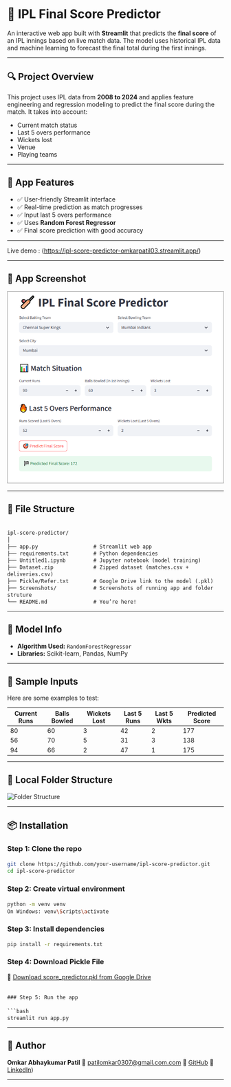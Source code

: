 # 🏏 IPL Final Score Predictor

An interactive web app built with **Streamlit** that predicts the **final score** of an IPL innings based on live match data. The model uses historical IPL data and machine learning to forecast the final total during the first innings.

---

## 🔍 Project Overview

This project uses IPL data from **2008 to 2024** and applies feature engineering and regression modeling to predict the final score during the match. It takes into account:

- Current match status
- Last 5 overs performance
- Wickets lost
- Venue
- Playing teams

---

## 🚀 App Features

- ✅ User-friendly Streamlit interface
- ✅ Real-time prediction as match progresses
- ✅ Input last 5 overs performance
- ✅ Uses **Random Forest Regressor**
- ✅ Final score prediction with good accuracy

---

Live demo : (https://ipl-score-predictor-omkarpatil03.streamlit.app/)



---

## 📸 App Screenshot

![App Screenshot](Screenshots/App.PNG)

---

## 📁 File Structure

```

ipl-score-predictor/
│
├── app.py                  # Streamlit web app
├── requirements.txt        # Python dependencies
├── Untitled1.ipynb         # Jupyter notebook (model training)
├── Dataset.zip             # Zipped dataset (matches.csv + deliveries.csv)
├── Pickle/Refer.txt        # Google Drive link to the model (.pkl)
├── Screenshots/            # Screenshots of running app and folder struture
└── README.md               # You’re here!

````

---

## 🧠 Model Info

- **Algorithm Used:** `RandomForestRegressor`
- **Libraries:** Scikit-learn, Pandas, NumPy

---

## 🧪 Sample Inputs

Here are some examples to test:

| Current Runs | Balls Bowled | Wickets Lost | Last 5 Runs | Last 5 Wkts | Predicted Score |
|--------------|----------------|---------------|----------------|------------------|------------------|
| 80           | 60             | 3             | 42             | 2                | 177              |
| 56           | 70             | 5             | 31             | 3                | 138              |
| 94           | 66             | 2             | 47             | 1                | 175              |

---

## 📸 Local Folder Structure

![Folder Structure](Screenshots/Folder.PNG)


---

## 📦 Installation

### Step 1: Clone the repo

```bash
git clone https://github.com/your-username/ipl-score-predictor.git
cd ipl-score-predictor
````

### Step 2: Create virtual environment

```bash
python -m venv venv
On Windows: venv\Scripts\activate
```

### Step 3: Install dependencies

```bash
pip install -r requirements.txt
```

### Step 4: Download Pickle File

🔗 [Download score\_predictor.pkl from Google Drive](https://drive.google.com/file/d/1sPW9aq5Tuwrww_J_cy7vCKzFuE2QlbBh/view?usp=drive_link)


```

### Step 5: Run the app

```bash
streamlit run app.py
```

---
## 👤 Author

**Omkar Abhaykumar Patil**
📧 [patilomkar0307@gmail.com.com](mailto:patilomkar0307@gmail.com)
🔗 [GitHub](https://github.com/omkarpatil2004)
🔗 [LinkedIn](https://www.linkedin.com/in/omkar-patil-6a2275263?utm_source=share&utm_campaign=share_via&utm_content=profile&utm_medium=android_app))

---

